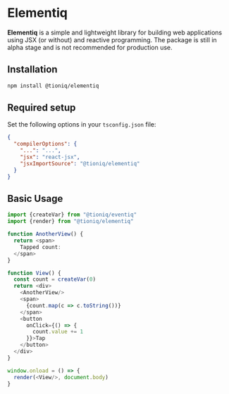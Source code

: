 # Elementiq

**Elementiq** is a simple and lightweight library for building web applications using JSX (or without) and reactive
programming.
The package is still in alpha stage and is not recommended for production use.

## Installation

```bash  
npm install @tioniq/elementiq
```

## Required setup

Set the following options in your `tsconfig.json` file:

```json
{
  "compilerOptions": {
    "...": "...",
    "jsx": "react-jsx",
    "jsxImportSource": "@tioniq/elementiq"
  }
}

```

## Basic Usage

```typescript jsx
import {createVar} from "@tioniq/eventiq"
import {render} from "@tioniq/elementiq"

function AnotherView() {
  return <span>
    Tapped count: 
  </span>
}

function View() {
  const count = createVar(0)
  return <div>
    <AnotherView/>
    <span>
      {count.map(c => c.toString())}
    </span>
    <button
      onClick={() => {
        count.value += 1
      }}>Tap
    </button>
  </div>
}

window.onload = () => {
  render(<View/>, document.body)
}
```